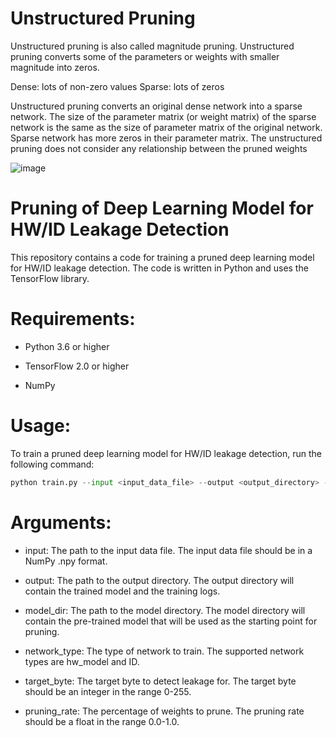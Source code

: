 # Unstructured Pruning
Unstructured pruning is also called magnitude pruning. Unstructured pruning converts some of the parameters or weights with smaller magnitude into zeros.

Dense: lots of non-zero values
Sparse: lots of zeros

Unstructured pruning converts an original dense network into a sparse network. The size of the parameter matrix (or weight matrix) of the sparse network is the same as the size of parameter matrix of the original network. Sparse network has more zeros in their parameter matrix.
The unstructured pruning does not consider any relationship between the pruned weights


![image](https://github.com/UCdasec/TinyPower/assets/54579704/3d3aeefb-403d-443d-8fe7-8c47a6afde21)


# Pruning of Deep Learning Model for HW/ID Leakage Detection
This repository contains a code for training a pruned deep learning model for HW/ID leakage detection. The code is written in Python and uses the TensorFlow library.

# Requirements:

 *  Python 3.6 or higher
  
 *  TensorFlow 2.0 or higher
  
 *  NumPy
  
# Usage:

To train a pruned deep learning model for HW/ID leakage detection, run the following command:
```python 
python train.py --input <input_data_file> --output <output_directory> --model_dir <model_directory> --network_type <network_type> --target_byte <target_byte> --pruning_rate <pruning_rate>
```
# Arguments:

* input: The path to the input data file. The input data file should be in a NumPy .npy format.

* output: The path to the output directory. The output directory will contain the trained model and the training logs.

* model_dir: The path to the model directory. The model directory will contain the pre-trained model that will be used as the starting point for pruning.

* network_type: The type of network to train. The supported network types are hw_model and ID.

* target_byte: The target byte to detect leakage for. The target byte should be an integer in the range 0-255.

* pruning_rate: The percentage of weights to prune. The pruning rate should be a float in the range 0.0-1.0.

